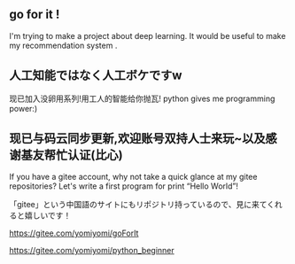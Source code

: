 ##  go for it !
I'm trying to make a project about deep learning. It would be useful to make my recommendation system .

##  人工知能ではなく人工ボケですw
现已加入没卵用系列!用工人的智能给你抛瓦!
python gives me programming power:)

##  现已与码云同步更新,欢迎账号双持人士来玩~以及感谢基友帮忙认证(比心)
If you have a gitee account, why not take a quick glance at my gitee repositories?
Let's write a first program for print “Hello World”!

「gitee」という中国語のサイトにもリポジトリ持っているので、見に来てくれると嬉しいです！


https://gitee.com/yomiyomi/goForIt

https://gitee.com/yomiyomi/python_beginner
